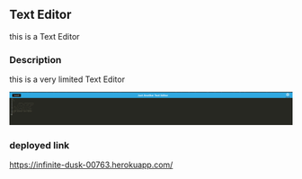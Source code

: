  
 ## Text Editor
 this is a Text Editor 

### Description
 this is a very limited Text Editor 
 
 
 ![Regex](./assets/Capture.PNG)
 
 
### deployed link
 https://infinite-dusk-00763.herokuapp.com/